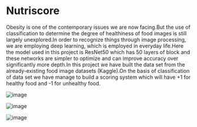 # Nutriscore
Obesity is one of the contemporary issues we are now facing.But the use of classification  to determine the degree of healthiness of food images is still largely unexplored.In order to recognize things through image processing, we are employing deep learning, which is employed in everyday life.Here the model used in this project is ResNet50 which has 50 layers of block and these networks are simpler to optimize and can improve accuracy over significantly more depth.In this project we have built the data set from the already-existing food image datasets (Kaggle).On the basis of classification of data set we have manage to build a scoring system which will have +1 for healthy food and -1 for unhealthy food.

![image](https://user-images.githubusercontent.com/115871964/236400687-e9d6a806-22cd-4a7a-9bac-4d1dcfda8b55.png)

![image](https://user-images.githubusercontent.com/115871964/236400800-ac66b040-6cc8-4c03-8512-c6f0be1ab9f4.png)

![image](https://user-images.githubusercontent.com/115871964/236400854-113762b4-1597-439f-be80-41fe19e7a962.png)
